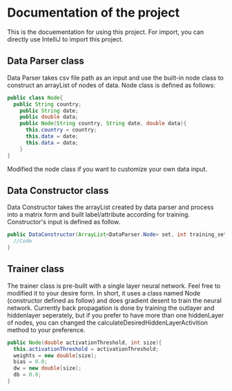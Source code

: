 # Documentation of the project
This is the docuementation for using this project. For import, you can directly use IntelliJ to import this project.
## Data Parser class
Data Parser takes csv file path as an input and use the built-in node class to construct an arrayList of nodes of data.
Node class is defined as follows: 
```java
public class Node{
  public String country;
    public String date;
    public double data;
    public Node(String country, String date, double data){
      this.country = country;
      this.date = date;
      this.data = data;
    }        
}
```
Modified the node class if you want to customize your own data input. 

## Data Constructor class
Data Constructor takes the arrayList created by data parser and process into a matrix form and built label/attribute according for training. Constructor's input is defined as follow.
```java
public DataConstructor(ArrayList<DataParser.Node> set, int training_set_size) {
  //Code
}
```

## Trainer class
The trainer class is pre-built with a single layer neural network. Feel free to modified it to your desire form. In short, it uses a class named Node (constructor defined as follow) and does gradient desent to train the neural network. Currently back propagation is done by training the outlayer and hiddenlayer seperately, but if you prefer to have more than one hiddenLayer of nodes, you can changed the calculateDesiredHiddenLayerActivition method to your preference.  
```java
public Node(double activationThreshold, int size){
  this.activationThreshold = activationThreshold;
  weights = new double[size];
  bias = 0.0;
  dw = new double[size];
  db = 0.0;
}
```
